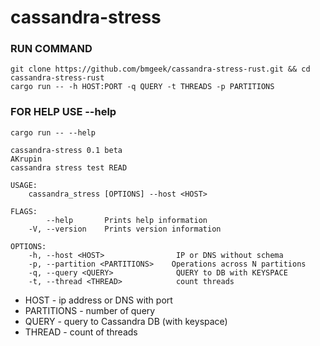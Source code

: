 # cassandra-stress

### RUN COMMAND
```
git clone https://github.com/bmgeek/cassandra-stress-rust.git && cd cassandra-stress-rust
cargo run -- -h HOST:PORT -q QUERY -t THREADS -p PARTITIONS
```

### FOR HELP USE --help
```
cargo run -- --help

cassandra-stress 0.1 beta
AKrupin
cassandra stress test READ

USAGE:
    cassandra_stress [OPTIONS] --host <HOST>

FLAGS:
        --help       Prints help information
    -V, --version    Prints version information

OPTIONS:
    -h, --host <HOST>                IP or DNS without schema
    -p, --partition <PARTITIONS>    Operations across N partitions
    -q, --query <QUERY>              QUERY to DB with KEYSPACE
    -t, --thread <THREAD>            count threads
```

* HOST - ip address or DNS with port
* PARTITIONS - number of query
* QUERY - query to Cassandra DB (with keyspace)
* THREAD - count of threads